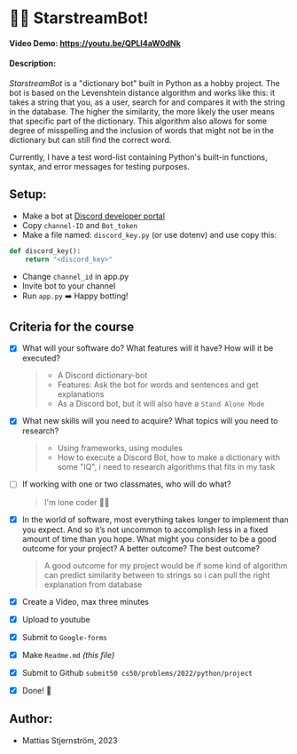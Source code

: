 # 💫🤖 StarstreamBot!


#### Video Demo:  https://youtu.be/QPLI4aW0dNk
#### Description:
_StarstreamBot_ is a "dictionary bot" built in Python as a hobby project. The bot is based on the Levenshtein distance algorithm and works like this: it takes a string that you, as a user, search for and compares it with the string in the database. The higher the similarity, the more likely the user means that specific part of the dictionary. This algorithm also allows for some degree of misspelling and the inclusion of words that might not be in the dictionary but can still find the correct word.

Currently, I have a test word-list containing Python's built-in functions, syntax, and error messages for testing purposes.

## Setup:
* Make a bot at [Discord developer portal](https://discord.com/developers/applications/)
* Copy ``channel-ID`` and ``Bot_token``
* Make a file named: ``discord_key.py`` (or use dotenv) and use copy this:
```py
def discord_key():
    return "<discord_key>"
```
* Change ``channel_id`` in app.py
* Invite bot to your channel
* Run ``app.py`` ➡️ Happy botting!

## Criteria for the course

- [x] What will your software do? What features will it have? How will it be executed?
    > * A Discord dictionary-bot
    > * Features: Ask the bot for words and sentences and get explanations
    > * As a Discord bot, but it will also have a ``Stand Alone Mode``
- [x] What new skills will you need to acquire? What topics will you need to research?
    > * Using frameworks, using modules
    > * How to execute a Discord Bot, how to make a dictionary with some "IQ", i need to research algorithms that fits in my task
- [ ] If working with one or two classmates, who will do what?
    > I'm lone coder 🧑‍💻
- [x] In the world of software, most everything takes longer to implement than you expect. And so it’s not uncommon to accomplish less in a fixed amount of time than you hope. What might you consider to be a good outcome for your project? A better outcome? The best outcome?
    > A good outcome for my project would be if some kind of algorithm can predict similarity between to strings so i can pull the right explanation from database
- [x] Create a Video, max three minutes
- [x] Upload to youtube
- [x] Submit to ``Google-forms``
- [x] Make ``Readme.md`` _(this file)_
- [x] Submit to Github ``submit50 cs50/problems/2022/python/project`` 
- [x] Done! 🥳


## Author:
- Mattias Stjernström, 2023